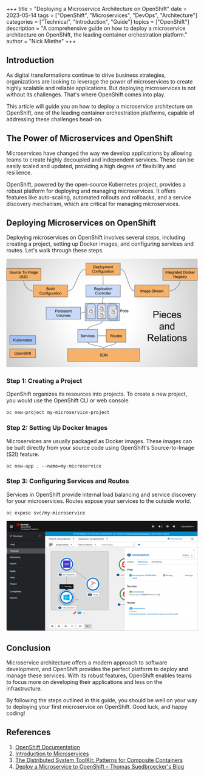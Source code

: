 +++
title = "Deploying a Microservice Architecture on OpenShift"
date = 2023-05-14
tags = ["OpenShift", "Microservices", "DevOps", "Architecture"]
categories = ["Technical", "Introduction", "Guide"]
topics = ["OpenShift"]
description = "A comprehensive guide on how to deploy a microservice architecture on OpenShift, the leading container orchestration platform."
author = "Nick Miethe"
+++

## Introduction

As digital transformations continue to drive business strategies, organizations are looking to leverage the power of microservices to create highly scalable and reliable applications. But deploying microservices is not without its challenges. That's where OpenShift comes into play.

This article will guide you on how to deploy a microservice architecture on OpenShift, one of the leading container orchestration platforms, capable of addressing these challenges head-on.

## The Power of Microservices and OpenShift

Microservices have changed the way we develop applications by allowing teams to create highly decoupled and independent services. These can be easily scaled and updated, providing a high degree of flexibility and resilience.

OpenShift, powered by the open-source Kubernetes project, provides a robust platform for deploying and managing microservices. It offers features like auto-scaling, automated rollouts and rollbacks, and a service discovery mechanism, which are critical for managing microservices.

## Deploying Microservices on OpenShift

Deploying microservices on OpenShift involves several steps, including creating a project, setting up Docker images, and configuring services and routes. Let's walk through these steps.

![](ocp-deploy-overview.webp "[Source](https://cloud.redhat.com/blog/deploying-java-ee-microservices-on-openshift)")

### Step 1: Creating a Project

OpenShift organizes its resources into projects. To create a new project, you would use the OpenShift CLI or web console.

```shell
oc new-project my-microservice-project
```

### Step 2: Setting Up Docker Images

Microservices are usually packaged as Docker images. These images can be built directly from your source code using OpenShift's Source-to-Image (S2I) feature.

```shell
oc new-app . --name=my-microservice
```

### Step 3: Configuring Services and Routes

Services in OpenShift provide internal load balancing and service discovery for your microservices. Routes expose your services to the outside world.

```shell
oc expose svc/my-microservice
```

![](ocp-deploy-dash.png "[Source](https://guifreelife.com/blog/2021/07/10/OpenShift-Windows-Containers-part-3/)")

## Conclusion

Microservice architecture offers a modern approach to software development, and OpenShift provides the perfect platform to deploy and manage these services. With its robust features, OpenShift enables teams to focus more on developing their applications and less on the infrastructure.

By following the steps outlined in this guide, you should be well on your way to deploying your first microservice on OpenShift. Good luck, and happy coding!

## References

1. [OpenShift Documentation](https://docs.openshift.com/)
2. [Introduction to Microservices](https://www.nginx.com/blog/introduction-to-microservices/)
3. [The Distributed System ToolKit: Patterns for Composite Containers](https://kubernetes.io/blog/2015/06/the-distributed-system-toolkit-patterns/)
4. [Deploy a Microservice to OpenShift – Thomas Suedbroecker's Blog](https://suedbroecker.net/2020/06/17/deploy-a-microservice-to-openshift/)
